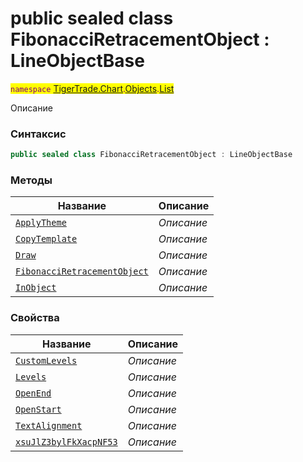
# public sealed class FibonacciRetracementObject : LineObjectBase
<mark style="color:purple;">`namespace` [TigerTrade.Chart](../../../TigerTrade.Chart.md).[Objects](../../../TigerTrade.Chart/Objects.md).[List](../../../TigerTrade.Chart/Objects/List.md)



Описание

### Синтаксис
```csharp
public sealed class FibonacciRetracementObject : LineObjectBase
```


### Методы
| Название | Описание |
| --- | --- |
| [`ApplyTheme`](./FibonacciRetracementObject.cs/Методы/ApplyTheme.md) | *Описание* |
| [`CopyTemplate`](./FibonacciRetracementObject.cs/Методы/CopyTemplate.md) | *Описание* |
| [`Draw`](./FibonacciRetracementObject.cs/Методы/Draw.md) | *Описание* |
| [`FibonacciRetracementObject`](./FibonacciRetracementObject.cs/Методы/FibonacciRetracementObject.md) | *Описание* |
| [`InObject`](./FibonacciRetracementObject.cs/Методы/InObject.md) | *Описание* |

### Свойства
| Название | Описание |
| --- | --- |
| [`CustomLevels`](./FibonacciRetracementObject.cs/Свойства/CustomLevels.md) | *Описание* |
| [`Levels`](./FibonacciRetracementObject.cs/Свойства/Levels.md) | *Описание* |
| [`OpenEnd`](./FibonacciRetracementObject.cs/Свойства/OpenEnd.md) | *Описание* |
| [`OpenStart`](./FibonacciRetracementObject.cs/Свойства/OpenStart.md) | *Описание* |
| [`TextAlignment`](./FibonacciRetracementObject.cs/Свойства/TextAlignment.md) | *Описание* |
| [`xsuJlZ3bylFkXacpNF53`](./FibonacciRetracementObject.cs/Свойства/xsuJlZ3bylFkXacpNF53.md) | *Описание* |



